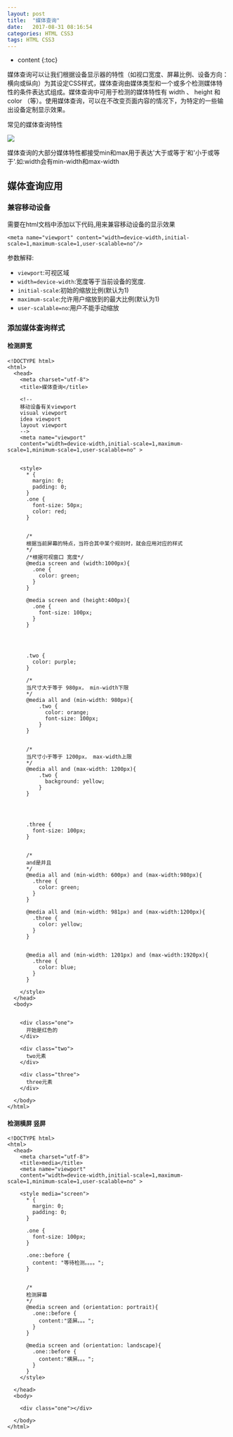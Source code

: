 ```yaml
---
layout: post
title:  "媒体查询"
date:   2017-08-31 08:16:54
categories: HTML CSS3
tags: HTML CSS3
---
```


* content
{:toc}

媒体查询可以让我们根据设备显示器的特性（如视口宽度、屏幕比例、设备方向：横向或纵向）为其设定CSS样式，媒体查询由媒体类型和一个或多个检测媒体特性的条件表达式组成。媒体查询中可用于检测的媒体特性有 width 、 height 和 color （等）。使用媒体查询，可以在不改变页面内容的情况下，为特定的一些输出设备定制显示效果。





常见的媒体查询特性

![](http://oujvmc3la.bkt.clouddn.com/media.jpg)

媒体查询的大部分媒体特性都接受min和max用于表达'大于或等于'和'小于或等于'.如:width会有min-width和max-width

## 媒体查询应用

### 兼容移动设备

需要在html文档中添加以下代码,用来兼容移动设备的显示效果

```
<meta name="viewport" content="width=device-width,initial-scale=1,maximum-scale=1,user-scalable=no"/>
```

参数解释:

- `viewport`:可视区域
- `width=device-width`:宽度等于当前设备的宽度.
- `initial-scale`:初始的缩放比例(默认为1)
- `maximum-scale`:允许用户缩放到的最大比例(默认为1)
- `user-scalable=no`:用户不能手动缩放

### 添加媒体查询样式

#### 检测屏宽

```
<!DOCTYPE html>
<html>
  <head>
    <meta charset="utf-8">
    <title>媒体查询</title>

    <!--
    移动设备有关viewport
    visual viewport
    idea viewport
    layout viewport
    -->
    <meta name="viewport"
    content="width=device-width,initial-scale=1,maximum-scale=1,minimum-scale=1,user-scalable=no" >


    <style>
      * {
        margin: 0;
        padding: 0;
      }
      .one {
        font-size: 50px;
        color: red;
      }


      /*
      根据当前屏幕的特点，当符合其中某个规则时，就会应用对应的样式
      */
      /*根据可视窗口 宽度*/
      @media screen and (width:1000px){
        .one {
          color: green;
        }
      }

      @media screen and (height:400px){
        .one {
          font-size: 100px;
        }
      }




      .two {
        color: purple;
      }

      /*
      当尺寸大于等于 980px， min-width下限
      */
      @media all and (min-width: 980px){
          .two {
            color: orange;
            font-size: 100px;
          }
      }


      /*
      当尺寸小于等于 1200px， max-width上限
      */
      @media all and (max-width: 1200px){
          .two {
            background: yellow;
          }
      }




      .three {
        font-size: 100px;
      }


      /*
      and是并且
      */
      @media all and (min-width: 600px) and (max-width:980px){
        .three {
          color: green;
        }
      }

      @media all and (min-width: 981px) and (max-width:1200px){
        .three {
          color: yellow;
        }
      }


      @media all and (min-width: 1201px) and (max-width:1920px){
        .three {
          color: blue;
        }
      }

    </style>
  </head>
  <body>


    <div class="one">
      开始是红色的
    </div>

    <div class="two">
      two元素
    </div>

    <div class="three">
      three元素
    </div>

  </body>
</html>
```

#### 检测横屏 竖屏

```
<!DOCTYPE html>
<html>
  <head>
    <meta charset="utf-8">
    <title>media</title>
    <meta name="viewport"
    content="width=device-width,initial-scale=1,maximum-scale=1,minimum-scale=1,user-scalable=no" >

    <style media="screen">
      * {
        margin: 0;
        padding: 0;
      }

      .one {
        font-size: 100px;
      }

      .one::before {
        content: "等待检测。。。。";
      }


      /*
      检测屏幕
      */
      @media screen and (orientation: portrait){
        .one::before {
          content:"竖屏。。。";
        }
      }

      @media screen and (orientation: landscape){
        .one::before {
          content:"横屏。。。";
        }
      }
    </style>

  </head>
  <body>

    <div class="one"></div>

  </body>
</html>
```
